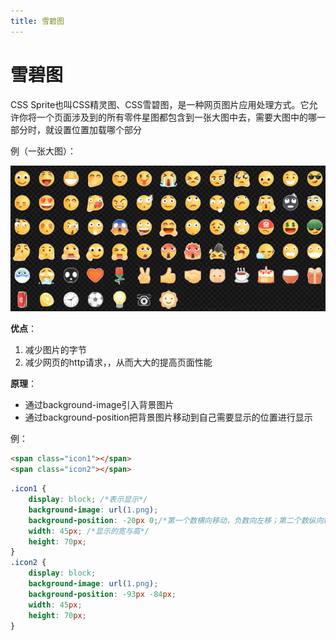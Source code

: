 ```yaml
---
title: 雪碧图
---
```




# 雪碧图

CSS Sprite也叫CSS精灵图、CSS雪碧图，是一种网页图片应用处理方式。它允许你将一个页面涉及到的所有零件星图都包含到一张大图中去，需要大图中的哪一部分时，就设置位置加载哪个部分

例（一张大图）：

![CSS9](/img/CSS9.png)

**优点**：

1. 减少图片的字节
2. 减少网页的http请求，，从而大大的提高页面性能



**原理**：

- 通过background-image引入背景图片
- 通过background-position把背景图片移动到自己需要显示的位置进行显示

例：

```html
<span class="icon1"></span>
<span class="icon2"></span>
```

```css
.icon1 {
    display: block; /*表示显示*/
    background-image: url(1.png);
    background-position: -20px 0;/*第一个数横向移动，负数向左移；第二个数纵向移动，负数向上移*/
    width: 45px; /*显示的宽与高*/
    height: 70px;
}
.icon2 {
    display: block;
    background-image: url(1.png);
    background-position: -93px -84px;
    width: 45px;
    height: 70px;
}
```






